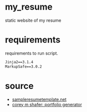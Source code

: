 # my_resume
static website of my resume

# requirements
requirements to run script.
```requirements.txt
Jinja2==3.1.4
MarkupSafe==3.0.2
```

# source 
- [sampleresumetemplate.net](https://sampleresumetemplate.net/)
- [corey m shafer: portfolio generator](https://github.com/CoreyMSchafer/portfolio_generator)

